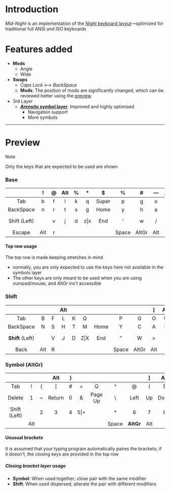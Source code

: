 [night]: https://www.valorance.org/night/ "*Night* is an efficiency focused layout with specific targets for comfort. It differs from traditional layouts in using the letter R on the left thumb."

# Introduction
*Mid-Night* is an implementation of the [*Night* keyboard layout][night]—optimized for traditional full ANSI and ISO keyboards

# Features added
- **Mods**
  - Angle
  - Wide
- **Swaps**
  - *Caps Lock* <—> *BackSpace*
  - **Mods**: The position of mods are significantly changed, which can be reviewed better using the [preview](#preview)
- 3rd Layer
  - **[*Arensito* symbol layer](https://www.pvv.org/~hakonhal/main.cgi/keyboard "The homepage for the *Arensito* layout")**: Improved and highly optimised
    - Navigation support
    - More symbols

--- 

# Preview
> [!NOTE]
> Only the keys that are expected to be used are shown  

### Base
| | ! | @ | Alt | % | * | $ | % | # | — | Alt | \| | & |
|:---:|:---:|:---:|:---:|:---:|:---:|:---:|:---:|:---:|:---:|:---:|:---:|:---:|
| Tab | b | f | l | k | q | Super | p | g | o | u | . | - |
| BackSpace | n | r | t | s | g | Home | y | h | a | e | i | , |
| Shift (Left) | | v | j | d | z\|x | End | ' | w | / | ; | Shift (Right) | |
| Escape | Alt | r | | | | | Space | AltGr | Alt | | | Insert |
#### Top row usage
The top row is made keeping stretches in mind
- normally, you are only expected to use the keys here not available in the symbols layer
- The other keys are only meant to be used when you are using numpad/mouse, and *AltGr* ins't accessible
### Shift
| | | | Alt | | | | | | ] | Alt | ) | |
|:---:|:---:|:---:|:---:|:---:|:---:|:---:|:---:|:---:|:---:|:---:|:---:|:---:|
| Tab | B | F | L | K | Q | | P | G | O | U | ? | _ |
| BackSpace | N | S | H | T | M | Home | Y | C | A | E | I | < | |
| **Shift** (Left) | | V | J | D | Z\|X | End | " | W | > | : | **Shift** (Right) | |
| Back | Alt | R | | | | | Space | AltGr | Alt | | | Forward |

### Symbol (AltGr)
| | | | Alt | } | | | | | ] | Alt | ) | |
|:---:|:---:|:---:|:---:|:---:|:---:|:---:|:---:|:---:|:---:|:---:|:---:|:---:|
| Tab | ! | { | [ | # | = |Q | ^ | @ | ( | $ | ` | |
| Delete | 1 | ~ | Return | 0 | & | Page Up | \ | Left | Up | Down | Right | 9 |
| Shift (Left) | | 2 | 3 | 4 | 5\|+ | | * | 6 | 7 | 8 | Shift (Right) | |
| | Alt | | | | | | Space | **AltGr** | Alt | | | |
#### Unusual brackets
It is assumed that your typing program automatically paires the brackets; if it doesn't, the closing keys are provided in the top row
##### Closing bracket layer usage
- **Symbol**: When used together; close pair with the same modifier
- **Shift**: When used dispersed; alterate the pair with different modifiers 
